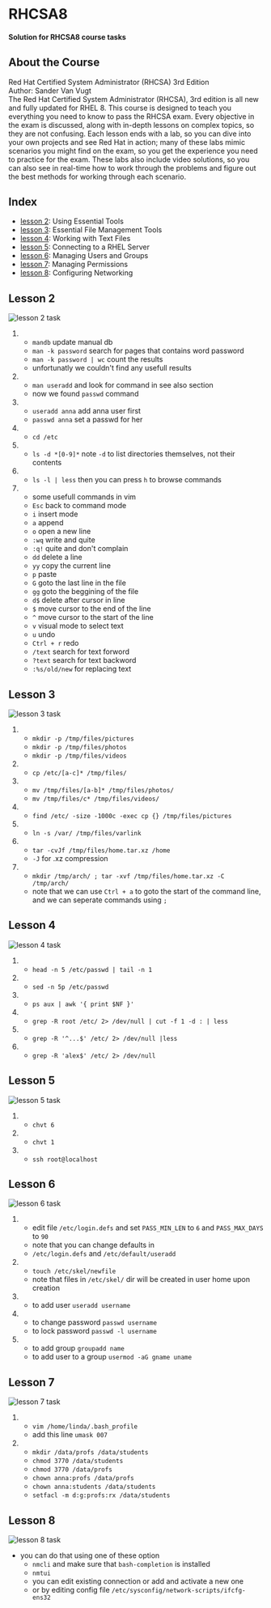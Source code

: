 # RHCSA8
#### Solution for RHCSA8 course tasks 
## About the Course
Red Hat Certified System Administrator (RHCSA) 3rd Edition  
Author: Sander Van Vugt  
The Red Hat Certified System Administrator (RHCSA), 3rd edition is all new and fully updated for RHEL 8. This course is designed to teach you everything you need to know to pass the RHCSA exam. Every objective in the exam is discussed, along with in-depth lessons on complex topics, so they are not confusing. Each lesson ends with a lab, so you can dive into your own projects and see Red Hat in action; many of these labs mimic scenarios you might find on the exam, so you get the experience you need to practice for the exam. These labs also include video solutions, so you can also see in real-time how to work through the problems and figure out the best methods for working through each scenario.  
<!-- #### [Download 50GB](https://rutracker.org/forum/viewtopic.php?t=5760295)
#### [Download 2.6GB](https://1337x.to/torrent/4315827/RHCSA-8-Red-Hat-Certified-System-Administrator-3rd-Edition-by-Sander-van-Vugt/) -->
## Index
- [lesson 2](#lesson2): Using Essential Tools
- [lesson 3](#lesson3): Essential File Management Tools 
- [lesson 4](#lesson4): Working with Text Files
- [lesson 5](#lesson5): Connecting to a RHEL Server
- [lesson 6](#lesson6): Managing Users and Groups
- [lesson 7](#lesson7): Managing Permissions
- [lesson 8](#lesson8): Configuring Networking
## <a name="lesson2"> Lesson 2
![lesson 2 task](./lesson2.png)
1.  - `mandb` update manual db
    - `man -k password` search for pages that contains word password
    - `man -k password | wc` count the results
    - unfortunatly we couldn't find any usefull results
2.  - `man useradd` and look for command in see also section
    - now we found `passwd` command
3.  - `useradd anna` add anna user first
    - `passwd anna` set a passwd for her
4.  - `cd /etc`
5.  - `ls -d *[0-9]*` note `-d` to list directories themselves, not their contents
6.  - `ls -l | less` then you can press `h` to browse commands 
7.  * some usefull commands in vim
    - `Esc` back to command mode
    - `i` insert mode
    - `a` append 
    - `o` open a new line
    - `:wq` write and quite
    - `:q!` quite and don't complain
    - `dd` delete a line
    - `yy` copy the current line
    - `p` paste
    - `G`  goto the last line in the file
    - `gg` goto the beggining of the file
    - `d$` delete after cursor in line
    - `$` move cursor to the end of the line
    - `^` move cursor to the start of the line
    - `v` visual mode to select text
    - `u` undo
    - `Ctrl + r` redo
    - `/text` search for text forword
    - `?text` search for text backword
    - `:%s/old/new` for replacing text
## <a name="lesson3"> Lesson 3
![lesson 3 task](./lesson3.png)
1.  - `mkdir -p /tmp/files/pictures`
    - `mkdir -p /tmp/files/photos`
    - `mkdir -p /tmp/files/videos`
2.  - `cp /etc/[a-c]* /tmp/files/`
3.  - `mv /tmp/files/[a-b]* /tmp/files/photos/`
    - `mv /tmp/files/c* /tmp/files/videos/`
4.  - `find /etc/ -size -1000c -exec cp {} /tmp/files/pictures`
5.  - `ln -s /var/ /tmp/files/varlink`
6.  - `tar -cvJf /tmp/files/home.tar.xz /home`
    - `-J` for .xz compression
7.  - `mkdir /tmp/arch/ ; tar -xvf /tmp/files/home.tar.xz -C /tmp/arch/`
    - note that we can use `Ctrl + a` to goto the start of the command line, and we can seperate commands using `;`
## <a name="lesson4"> Lesson 4
![lesson 4 task](./lesson4.png)
1.  - `head -n 5 /etc/passwd | tail -n 1`
2.  - `sed -n 5p /etc/passwd`
3.  - `ps aux | awk '{ print $NF }'`
4.  - `grep -R root /etc/ 2> /dev/null | cut -f 1 -d : | less`
5.  - `grep -R '^...$' /etc/ 2> /dev/null |less`
6.  - `grep -R 'alex$' /etc/ 2> /dev/null`
## <a name="lesson5"> Lesson 5
![lesson 5 task](./lesson5.png)
1.  - `chvt 6`
2.  - `chvt 1`
3.  - `ssh root@localhost`
## <a name="lesson6"> Lesson 6
![lesson 6 task](./lesson6.png)
1.  - edit file `/etc/login.defs` and set `PASS_MIN_LEN` to `6` and `PASS_MAX_DAYS` to `90`
    - note that you can change defaults in 
    - `/etc/login.defs` and `/etc/default/useradd`
2.  - `touch /etc/skel/newfile`
    - note that files in `/etc/skel/` dir will be created in user home upon creation
3.  - to add user `useradd username`
4.  - to change password `passwd username`
    - to lock password `passwd -l username`
5.  - to add group `groupadd name`
    - to add user to a group `usermod -aG gname uname`
## <a name="lesson7"> Lesson 7
![lesson 7 task](./lesson7.png)
1.  - `vim /home/linda/.bash_profile`
    - add this line `umask 007`
2.  - `mkdir /data/profs /data/students`
    - `chmod 3770 /data/students`
    - `chmod 3770 /data/profs`
    - `chown anna:profs /data/profs`
    - `chown anna:students /data/students`
    - `setfacl -m d:g:profs:rx /data/students`
## <a name="lesson8"> Lesson 8
![lesson 8 task](./lesson8.png)
-   you can do that using one of these option
    - `nmcli` and make sure that `bash-completion` is installed
    - `nmtui`
    - you can edit existing connection or add and activate a new one
    - or by editing config file `/etc/sysconfig/network-scripts/ifcfg-ens32`